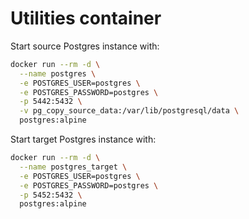 # Utilities container

Start source Postgres instance with:

```bash
docker run --rm -d \
  --name postgres \
  -e POSTGRES_USER=postgres \
  -e POSTGRES_PASSWORD=postgres \
  -p 5442:5432 \
  -v pg_copy_source_data:/var/lib/postgresql/data \
  postgres:alpine
```

Start target Postgres instance with:

```bash
docker run --rm -d \
  --name postgres_target \
  -e POSTGRES_USER=postgres \
  -e POSTGRES_PASSWORD=postgres \
  -p 5452:5432 \
  postgres:alpine
```